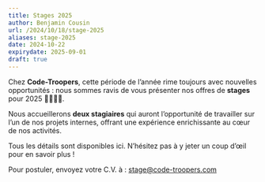 ```yaml
---
title: Stages 2025
author: Benjamin Cousin
url: /2024/10/18/stage-2025
aliases: stage-2025
date: 2024-10-22
expirydate: 2025-09-01
draft: true
---
```

Chez **Code-Troopers**, cette période de l’année rime toujours avec nouvelles opportunités : nous sommes ravis de vous présenter nos offres de **stages** pour 2025 👩‍🎓👨‍🎓.

Nous accueillerons **deux stagiaires** qui auront l’opportunité de travailler sur l’un de nos projets internes, offrant une expérience enrichissante au cœur de nos activités.

Tous les détails sont disponibles ici. N’hésitez pas à y jeter un coup d’œil pour en savoir plus !

Pour postuler, envoyez votre C.V. à : [stage@code-troopers.com](mailto:stage@code-troopers.com)
